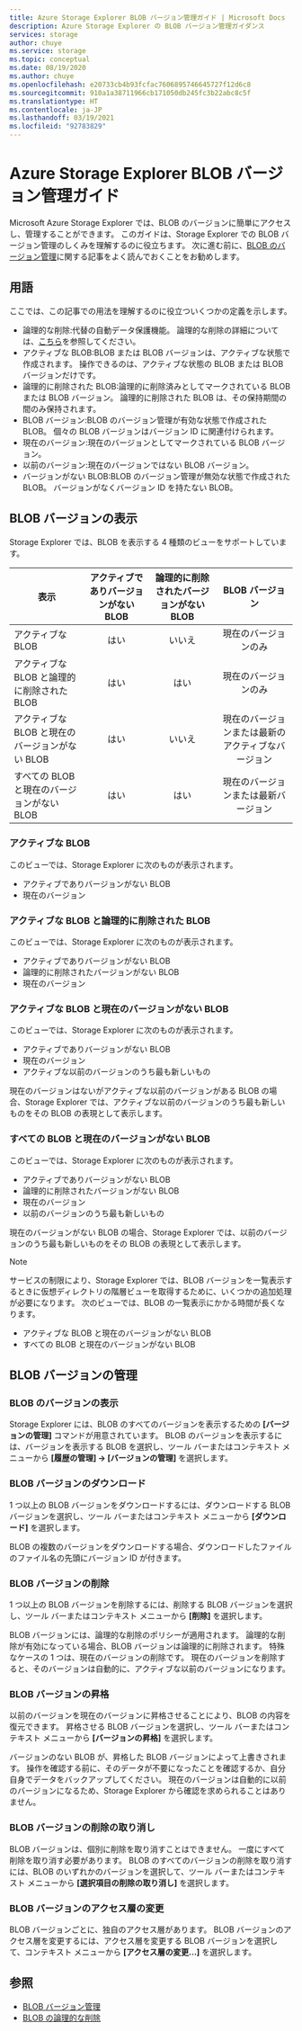 ```yaml
---
title: Azure Storage Explorer BLOB バージョン管理ガイド | Microsoft Docs
description: Azure Storage Explorer の BLOB バージョン管理ガイダンス
services: storage
author: chuye
ms.service: storage
ms.topic: conceptual
ms.date: 08/19/2020
ms.author: chuye
ms.openlocfilehash: e20733cb4b93fcfac7606895746645727f12d6c8
ms.sourcegitcommit: 910a1a38711966cb171050db245fc3b22abc8c5f
ms.translationtype: HT
ms.contentlocale: ja-JP
ms.lasthandoff: 03/19/2021
ms.locfileid: "92783829"
---
```

# <a name="azure-storage-explorer-blob-versioning-guide"></a>Azure Storage Explorer BLOB バージョン管理ガイド

Microsoft Azure Storage Explorer では、BLOB のバージョンに簡単にアクセスし、管理することができます。 このガイドは、Storage Explorer での BLOB バージョン管理のしくみを理解するのに役立ちます。 次に進む前に、[BLOB のバージョン管理](../blobs/versioning-overview.md)に関する記事をよく読んでおくことをお勧めします。

## <a name="terminology"></a>用語

ここでは、この記事での用法を理解するのに役立ついくつかの定義を示します。

- 論理的な削除:代替の自動データ保護機能。 論理的な削除の詳細については、[こちら](../blobs/soft-delete-blob-overview.md)を参照してください。
- アクティブな BLOB:BLOB または BLOB バージョンは、アクティブな状態で作成されます。 操作できるのは、アクティブな状態の BLOB または BLOB バージョンだけです。
- 論理的に削除された BLOB:論理的に削除済みとしてマークされている BLOB または BLOB バージョン。 論理的に削除された BLOB は、その保持期間の間のみ保持されます。
- BLOB バージョン:BLOB のバージョン管理が有効な状態で作成された BLOB。 個々の BLOB バージョンはバージョン ID に関連付けられます。
- 現在のバージョン:現在のバージョンとしてマークされている BLOB バージョン。
- 以前のバージョン:現在のバージョンではない BLOB バージョン。
- バージョンがない BLOB:BLOB のバージョン管理が無効な状態で作成された BLOB。 バージョンがなくバージョン ID を持たない BLOB。

## <a name="view-blob-versions"></a>BLOB バージョンの表示

Storage Explorer では、BLOB を表示する 4 種類のビューをサポートしています。

| 表示 | アクティブでありバージョンがない BLOB | 論理的に削除されたバージョンがない BLOB | BLOB バージョン |
| ---- | :----------: | :-----------: | :------------------: |
| アクティブな BLOB | はい | いいえ | 現在のバージョンのみ |
| アクティブな BLOB と論理的に削除された BLOB | はい | はい | 現在のバージョンのみ |
| アクティブな BLOB と現在のバージョンがない BLOB | はい | いいえ | 現在のバージョンまたは最新のアクティブなバージョン |
| すべての BLOB と現在のバージョンがない BLOB | はい | はい | 現在のバージョンまたは最新バージョン |

### <a name="active-blobs"></a>アクティブな BLOB

このビューでは、Storage Explorer に次のものが表示されます。

- アクティブでありバージョンがない BLOB
- 現在のバージョン

### <a name="active-blobs-and-soft-deleted-blobs"></a>アクティブな BLOB と論理的に削除された BLOB

このビューでは、Storage Explorer に次のものが表示されます。

- アクティブでありバージョンがない BLOB
- 論理的に削除されたバージョンがない BLOB
- 現在のバージョン

### <a name="active-blobs-and-blobs-without-current-version"></a>アクティブな BLOB と現在のバージョンがない BLOB

このビューでは、Storage Explorer に次のものが表示されます。

- アクティブでありバージョンがない BLOB
- 現在のバージョン
- アクティブな以前のバージョンのうち最も新しいもの 

現在のバージョンはないがアクティブな以前のバージョンがある BLOB の場合、Storage Explorer では、アクティブな以前のバージョンのうち最も新しいものをその BLOB の表現として表示します。

### <a name="all-blobs-and-blobs-without-current-version"></a>すべての BLOB と現在のバージョンがない BLOB

このビューでは、Storage Explorer に次のものが表示されます。

- アクティブでありバージョンがない BLOB
- 論理的に削除されたバージョンがない BLOB
- 現在のバージョン
- 以前のバージョンのうち最も新しいもの 

現在のバージョンがない BLOB の場合、Storage Explorer では、以前のバージョンのうち最も新しいものをその BLOB の表現として表示します。

> [!Note]
> サービスの制限により、Storage Explorer では、BLOB バージョンを一覧表示するときに仮想ディレクトリの階層ビューを取得するために、いくつかの追加処理が必要になります。 次のビューでは、BLOB の一覧表示にかかる時間が長くなります。
> 
> - アクティブな BLOB と現在のバージョンがない BLOB
> - すべての BLOB と現在のバージョンがない BLOB

## <a name="manage-blob-versions"></a>BLOB バージョンの管理

### <a name="view-versions-of-a-blob"></a>BLOB のバージョンの表示

Storage Explorer には、BLOB のすべてのバージョンを表示するための **[バージョンの管理]** コマンドが用意されています。 BLOB のバージョンを表示するには、バージョンを表示する BLOB を選択し、ツール バーまたはコンテキスト メニューから **[履歴の管理] &rarr; [バージョンの管理]** を選択します。

### <a name="download-blob-versions"></a>BLOB バージョンのダウンロード

1 つ以上の BLOB バージョンをダウンロードするには、ダウンロードする BLOB バージョンを選択し、ツール バーまたはコンテキスト メニューから **[ダウンロード]** を選択します。

BLOB の複数のバージョンをダウンロードする場合、ダウンロードしたファイルのファイル名の先頭にバージョン ID が付きます。

### <a name="delete-blob-versions"></a>BLOB バージョンの削除

1 つ以上の BLOB バージョンを削除するには、削除する BLOB バージョンを選択し、ツール バーまたはコンテキスト メニューから **[削除]** を選択します。

BLOB バージョンには、論理的な削除のポリシーが適用されます。 論理的な削除が有効になっている場合、BLOB バージョンは論理的に削除されます。 特殊なケースの 1 つは、現在のバージョンの削除です。 現在のバージョンを削除すると、そのバージョンは自動的に、アクティブな以前のバージョンになります。

### <a name="promote-blob-version"></a>BLOB バージョンの昇格

以前のバージョンを現在のバージョンに昇格させることにより、BLOB の内容を復元できます。 昇格させる BLOB バージョンを選択し、ツール バーまたはコンテキスト メニューから **[バージョンの昇格]** を選択します。

バージョンのない BLOB が、昇格した BLOB バージョンによって上書きされます。 操作を確認する前に、そのデータが不要になったことを確認するか、自分自身でデータをバックアップしてください。 現在のバージョンは自動的に以前のバージョンになるため、Storage Explorer から確認を求められることはありません。

### <a name="undelete-blob-version"></a>BLOB バージョンの削除の取り消し

BLOB バージョンは、個別に削除を取り消すことはできません。 一度にすべて削除を取り消す必要があります。 BLOB のすべてのバージョンの削除を取り消すには、BLOB のいずれかのバージョンを選択して、ツール バーまたはコンテキスト メニューから **[選択項目の削除の取り消し]** を選択します。

### <a name="change-access-tier-of-blob-versions"></a>BLOB バージョンのアクセス層の変更

BLOB バージョンごとに、独自のアクセス層があります。 BLOB バージョンのアクセス層を変更するには、アクセス層を変更する BLOB バージョンを選択して、コンテキスト メニューから **[アクセス層の変更...]** を選択します。

## <a name="see-also"></a>参照

* [BLOB バージョン管理](../blobs/versioning-overview.md)
* [BLOB の論理的な削除](../blobs/soft-delete-blob-overview.md)